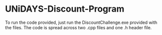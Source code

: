 # UNiDAYS-Discount-Program

To run the code provided, just run the DiscountChallenge.exe provided with the files. The code is spread across two .cpp files and one .h header file.

